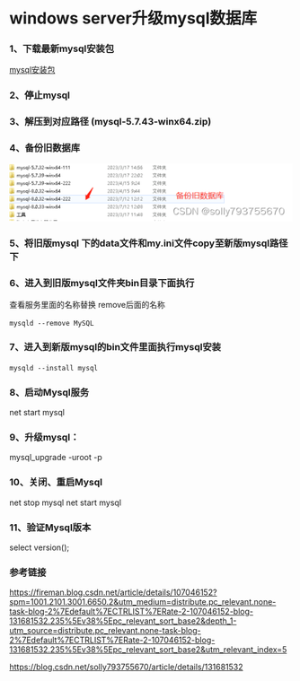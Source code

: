 # windows server升级mysql数据库

### 1、下载最新mysql安装包
[mysql安装包](https://dev.mysql.com/downloads/mysql/4.1.html)

### 2、停止mysql

### 3、解压到对应路径 (mysql-5.7.43-winx64.zip)

### 4、备份旧数据库
![img.png](../image/img.png)

### 5、将旧版mysql 下的data文件和my.ini文件copy至新版mysql路径下

### 6、进入到旧版mysql文件夹bin目录下面执行
查看服务里面的名称替换 remove后面的名称

` mysqld --remove MySQL ` 

### 7、进入到新版mysql的bin文件里面执行mysql安装
` mysqld --install mysql ` 

### 8、启动Mysql服务

net start mysql

### 9、升级mysql：

mysql_upgrade -uroot -p

### 10、关闭、重启Mysql

net stop mysql
net start mysql

### 11、验证Mysql版本

select version(); 



### 参考链接
https://fireman.blog.csdn.net/article/details/107046152?spm=1001.2101.3001.6650.2&utm_medium=distribute.pc_relevant.none-task-blog-2%7Edefault%7ECTRLIST%7ERate-2-107046152-blog-131681532.235%5Ev38%5Epc_relevant_sort_base2&depth_1-utm_source=distribute.pc_relevant.none-task-blog-2%7Edefault%7ECTRLIST%7ERate-2-107046152-blog-131681532.235%5Ev38%5Epc_relevant_sort_base2&utm_relevant_index=5

https://blog.csdn.net/solly793755670/article/details/131681532
